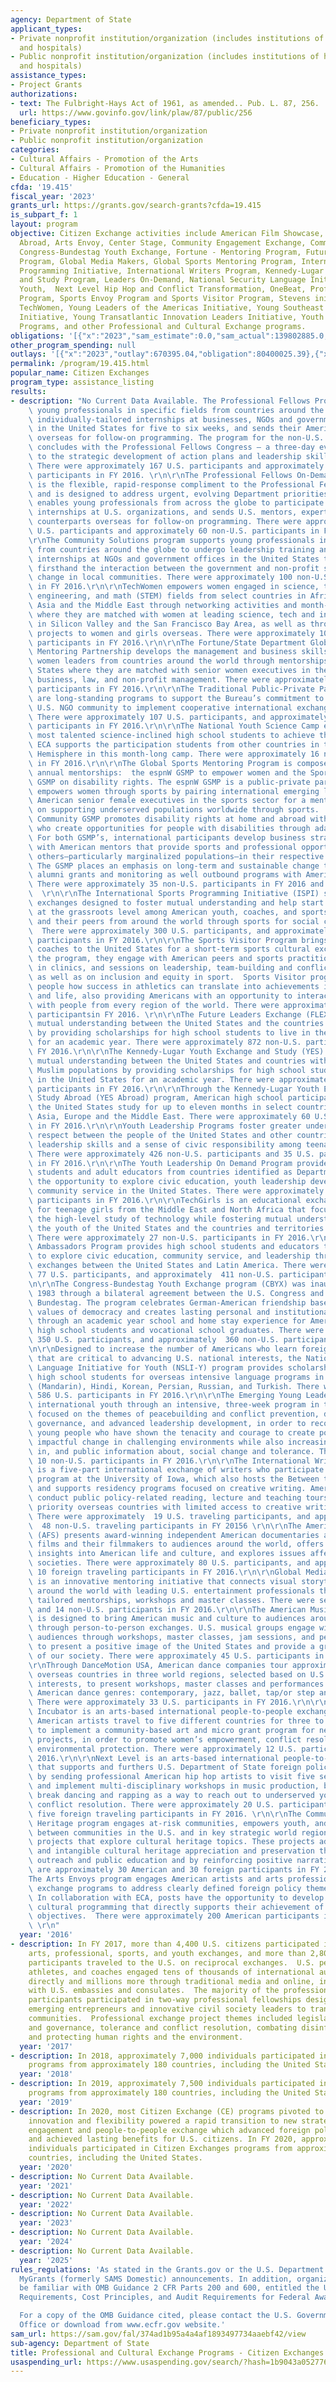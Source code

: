 ```yaml
---
agency: Department of State
applicant_types:
- Private nonprofit institution/organization (includes institutions of higher education
  and hospitals)
- Public nonprofit institution/organization (includes institutions of higher education
  and hospitals)
assistance_types:
- Project Grants
authorizations:
- text: The Fulbright-Hays Act of 1961, as amended.. Pub. L. 87, 256.
  url: https://www.govinfo.gov/link/plaw/87/public/256
beneficiary_types:
- Private nonprofit institution/organization
- Public nonprofit institution/organization
categories:
- Cultural Affairs - Promotion of the Arts
- Cultural Affairs - Promotion of the Humanities
- Education - Higher Education - General
cfda: '19.415'
fiscal_year: '2023'
grants_url: https://grants.gov/search-grants?cfda=19.415
is_subpart_f: 1
layout: program
objective: Citizen Exchange activities include American Film Showcase, American Music
  Abroad, Arts Envoy, Center Stage, Community Engagement Exchange, Community Solutions,
  Congress-Bundestag Youth Exchange, Fortune - Mentoring Program, Future Leaders Exchange
  Program, Global Media Makers, Global Sports Mentoring Program, International Sports
  Programming Initiative, International Writers Program, Kennedy-Lugar Youth Exchange
  and Study Program, Leaders On-Demand, National Security Language Initiative for
  Youth,  Next Level Hip Hop and Conflict Transformation, OneBeat, Professional Fellows
  Program, Sports Envoy Program and Sports Visitor Program, Stevens initiative, TechGirls,
  TechWomen, Young Leaders of the Americas Initiative, Young Southeast Asian Leaders
  Initiative, Young Transatlantic Innovation Leaders Initiative, Youth Leadership
  Programs, and other Professional and Cultural Exchange programs.
obligations: '[{"x":"2023","sam_estimate":0.0,"sam_actual":139802885.0,"usa_spending_actual":132453608.55},{"x":"2024","sam_estimate":0.0,"sam_actual":139802885.0,"usa_spending_actual":116134606.67},{"x":"2025","sam_estimate":0.0,"sam_actual":139802885.0,"usa_spending_actual":0.0}]'
other_program_spending: null
outlays: '[{"x":"2023","outlay":670395.04,"obligation":80400025.39},{"x":"2024","outlay":0.0,"obligation":97996209.04},{"x":"2025","outlay":0.0,"obligation":0.0}]'
permalink: /program/19.415.html
popular_name: Citizen Exchanges
program_type: assistance_listing
results:
- description: "No Current Data Available. The Professional Fellows Program supports\
    \ young professionals in specific fields from countries around the globe to undergo\
    \ individually-tailored internships at businesses, NGOs and government offices\
    \ in the United States for five to six weeks, and sends their American counterparts\
    \ overseas for follow-on programming. The program for the non-U.S. participants\
    \ concludes with the Professional Fellows Congress – a three-day event dedicated\
    \ to the strategic development of action plans and leadership skills development.\
    \ There were approximately 167 U.S. participants and approximately 514 non-U.S.\
    \ participants in FY 2016. \r\n\r\nThe Professional Fellows On-Demand Program\
    \ is the flexible, rapid-response compliment to the Professional Fellows Program\
    \ and is designed to address urgent, evolving Department priorities. The program\
    \ enables young professionals from across the globe to participate in four week\
    \ internships at U.S. organizations, and sends U.S. mentors, experts, and professional\
    \ counterparts overseas for follow-on programming. There were approximately 30\
    \ U.S. participants and approximately 60 non-U.S. participants in FY 2016. \r\n\
    \r\nThe Community Solutions program supports young professionals in specific fields\
    \ from countries around the globe to undergo leadership training and four-month\
    \ internships at NGOs and government offices in the United States to experience\
    \ firsthand the interaction between the government and non-profit sector to enact\
    \ change in local communities. There were approximately 100 non-U.S. participants\
    \ in FY 2016.\r\n\r\nTechWomen empowers women engaged in science, technology,\
    \ engineering, and math (STEM) fields from select countries in Africa, Central\
    \ Asia and the Middle East through networking activities and month-long mentorships\
    \ where they are matched with women at leading science, tech and innovation companies\
    \ in Silicon Valley and the San Francisco Bay Area, as well as through outreach\
    \ projects to women and girls overseas. There were approximately 100 non-U.S.\
    \ participants in FY 2016.\r\n\r\nThe Fortune/State Department Global Women’s\
    \ Mentoring Partnership develops the management and business skills of emerging\
    \ women leaders from countries around the world through mentorships in the United\
    \ States where they are matched with senior women executives in the fields of\
    \ business, law, and non-profit management. There were approximately 25 non-U.S.\
    \ participants in FY 2016.\r\n\r\nThe Traditional Public-Private Partnerships\
    \ are long-standing programs to support the Bureau’s commitment to work with the\
    \ U.S. NGO community to implement cooperative international exchange projects.\
    \ There were approximately 107 U.S. participants, and approximately 132 non-U.S.\
    \ participants in FY 2016.\r\n\r\nThe National Youth Science Camp encourages the\
    \ most talented science-inclined high school students to achieve their full potential.\
    \ ECA supports the participation students from other countries in the Western\
    \ Hemisphere in this month-long camp. There were approximately 16 non-U.S. participants\
    \ in FY 2016.\r\n\r\nThe Global Sports Mentoring Program is composed of two distinct\
    \ annual mentorships:  the espnW GSMP to empower women and the Sport for Community\
    \ GSMP on disability rights. The espnW GSMP is a public-private partnership that\
    \ empowers women through sports by pairing international emerging leaders with\
    \ American senior female executives in the sports sector for a mentorship focused\
    \ on supporting underserved populations worldwide through sports.  The Sport for\
    \ Community GSMP promotes disability rights at home and abroad with participants\
    \ who create opportunities for people with disabilities through adaptive sports.\
    \ For both GSMP’s, international participants develop business strategies in collaboration\
    \ with American mentors that provide sports and professional opportunities for\
    \ others—particularly marginalized populations—in their respective communities.\
    \ The GSMP places an emphasis on long-term and sustainable change through follow-on\
    \ alumni grants and monitoring as well outbound programs with American participants.\
    \ There were approximately 35 non-U.S. participants in FY 2016 and 10 U.S. participants.\
    \  \r\n\r\nThe International Sports Programming Initiative (ISPI) supports educational\
    \ exchanges designed to foster mutual understanding and help start a dialogue\
    \ at the grassroots level among American youth, coaches, and sports administrators\
    \ and their peers from around the world through sports for social change programs.\
    \  There were approximately 300 U.S. participants, and approximately 450 non-U.S.\
    \ participants in FY 2016.\r\n\r\nThe Sports Visitor Program brings youth and\
    \ coaches to the United States for a short-term sports cultural exchange.  During\
    \ the program, they engage with American peers and sports practitioners, participate\
    \ in clinics, and sessions on leadership, team-building and conflict resolution,\
    \ as well as on inclusion and equity in sport.  Sports Visitor programs show young\
    \ people how success in athletics can translate into achievements in the classroom\
    \ and life, also providing Americans with an opportunity to interact firsthand\
    \ with people from every region of the world. There were approximately 110 non-U.S.\
    \ participantsin FY 2016. \r\n\r\nThe Future Leaders Exchange (FLEX) program promotes\
    \ mutual understanding between the United States and the countries of Eurasia\
    \ by providing scholarships for high school students to live in the United States\
    \ for an academic year. There were approximately 872 non-U.S. participants in\
    \ FY 2016.\r\n\r\nThe Kennedy-Lugar Youth Exchange and Study (YES) program promotes\
    \ mutual understanding between the United States and countries with significant\
    \ Muslim populations by providing scholarships for high school students to live\
    \ in the United States for an academic year. There were approximately 803 non-U.S.\
    \ participants in FY 2016.\r\n\r\nThrough the Kennedy-Lugar Youth Exchange and\
    \ Study Abroad (YES Abroad) program, American high school participants from across\
    \ the United States study for up to eleven months in select countries in Africa,\
    \ Asia, Europe and the Middle East. There were approximately 60 U.S. participants\
    \ in FY 2016.\r\n\r\nYouth Leadership Programs foster greater understanding and\
    \ respect between the people of the United States and other countries, to develop\
    \ leadership skills and a sense of civic responsibility among teenagers and educators.\
    \ There were approximately 426 non-U.S. participants and 35 U.S. participants\
    \ in FY 2016.\r\n\r\nThe Youth Leadership On Demand Program provides high school\
    \ students and adult educators from countries identified as Department priorities\
    \ the opportunity to explore civic education, youth leadership development, and\
    \ community service in the United States. There were approximately 42 non-U.S.\
    \ participants in FY 2016.\r\n\r\nTechGirls is an educational exchange initiative\
    \ for teenage girls from the Middle East and North Africa that focuses on promoting\
    \ the high-level study of technology while fostering mutual understanding among\
    \ the youth of the United States and the countries and territories of this region.\
    \ There were approximately 27 non-U.S. participants in FY 2016.\r\n\r\nThe Youth\
    \ Ambassadors Program provides high school students and educators the opportunity\
    \ to explore civic education, community service, and leadership through three-week\
    \ exchanges between the United States and Latin America. There were approximately\
    \ 77 U.S. participants, and approximately  411 non-U.S. participants in FY 2016.\r\
    \n\r\nThe Congress-Bundestag Youth Exchange program (CBYX) was inaugurated in\
    \ 1983 through a bilateral agreement between the U.S. Congress and the German\
    \ Bundestag. The program celebrates German-American friendship based on common\
    \ values of democracy and creates lasting personal and institutional relationships\
    \ through an academic year school and home stay experience for American and German\
    \ high school students and vocational school graduates. There were approximately\
    \ 350 U.S. participants, and approximately  360 non-U.S. participants in FY 2016.\r\
    \n\r\nDesigned to increase the number of Americans who learn foreign languages\
    \ that are critical to advancing U.S. national interests, the National Security\
    \ Language Initiative for Youth (NSLI-Y) program provides scholarships to American\
    \ high school students for overseas intensive language programs in Arabic, Chinese\
    \ (Mandarin), Hindi, Korean, Persian, Russian, and Turkish. There were approximately\
    \ 586 U.S. participants in FY 2016.\r\n\r\nThe Emerging Young Leaders Award supports\
    \ international youth through an intensive, three-week program in the United States\
    \ focused on the themes of peacebuilding and conflict prevention, democracy and\
    \ governance, and advanced leadership development, in order to recognize and support\
    \ young people who have shown the tenacity and courage to create positive and\
    \ impactful change in challenging environments while also increasing public participation\
    \ in, and public information about, social change and tolerance. There were approximately\
    \ 10 non-U.S. participants in FY 2016.\r\n\r\nThe International Writing Program\
    \ is a five-part international exchange of writers who participate in a residency\
    \ program at the University of Iowa, which also hosts the Between the Lines program,\
    \ and supports residency programs focused on creative writing. American writers\
    \ conduct public policy-related reading, lecture and teaching tours in several\
    \ priority overseas countries with limited access to creative writing courses.\
    \ There were approximately  19 U.S. traveling participants, and approximately\
    \  48 non-U.S. traveling participants in FY 20156 \r\n\r\nThe American Film Showcase\
    \ (AFS) presents award-winning independent American documentaries and narrative\
    \ films and their filmmakers to audiences around the world, offers contemporary\
    \ insights into American life and culture, and explores issues affecting democratic\
    \ societies. There were approximately 80 U.S. participants, and approximately\
    \ 10 foreign traveling participants in FY 2016.\r\n\r\nGlobal Media Makers (GMM)\
    \ is an innovative mentoring initiative that connects visual storytellers from\
    \ around the world with leading U.S. entertainment professionals through specially\
    \ tailored mentorships, workshops and master classes. There were seven U.S. participants\
    \ and 14 non-U.S. participants in FY 2016.\r\n\r\nThe American Music Abroad Program\
    \ is designed to bring American music and culture to audiences around the globe\
    \ through person-to-person exchanges. U.S. musical groups engage with foreign\
    \ audiences through workshops, master classes, jam sessions, and performances\
    \ to present a positive image of the United States and provide a greater understanding\
    \ of our society. There were approximately 45 U.S. participants in FY 2016.\r\n\
    \r\nThrough DanceMotion USA, American dance companies tour approximately  nine\
    \ overseas countries in three world regions, selected based on U.S. foreign policy\
    \ interests, to present workshops, master classes and performances in the following\
    \ American dance genres: contemporary, jazz, ballet, tap/or step and hip hop.\
    \ There were approximately 33 U.S. participants in FY 2016.\r\n\r\nAmerican Arts\
    \ Incubator is an arts-based international people-to-people exchange through which\
    \ American artists travel to five different countries for three to four weeks\
    \ to implement a community-based art and micro grant program for new media art\
    \ projects, in order to promote women’s empowerment, conflict resolution, and\
    \ environmental protection. There were approximately 12 U.S. participants in FY\
    \ 2016.\r\n\r\nNext Level is an arts-based international people-to-people exchange\
    \ that supports and furthers U.S. Department of State foreign policy objectives\
    \ by sending professional American hip hop artists to visit five select countries\
    \ and implement multi-disciplinary workshops in music production, beat making,\
    \ break dancing and rapping as a way to reach out to underserved youth and promote\
    \ conflict resolution. There were approximately 20 U.S. participants, and approximately\
    \ five foreign traveling participants in FY 2016. \r\n\r\nThe Communities Connecting\
    \ Heritage program engages at-risk communities, empowers youth, and builds partnerships\
    \ between communities in the U.S. and in key strategic world regions through exchange\
    \ projects that explore cultural heritage topics. These projects advance tangible\
    \ and intangible cultural heritage appreciation and preservation through community\
    \ outreach and public education and by reinforcing positive narratives. There\
    \ are approximately 30 American and 30 foreign participants in FY 2016.\r\n\r\n\
    The Arts Envoys program engages American artists and arts professionals in cultural\
    \ exchange programs to address clearly defined foreign policy themes and objectives.\
    \ In collaboration with ECA, posts have the opportunity to develop customized\
    \ cultural programming that directly supports their achievement of specific mission\
    \ objectives.  There were approximately 200 American participants in FY 2016.\
    \ \r\n"
  year: '2016'
- description: In FY 2017, more than 4,400 U.S. citizens participated in international
    arts, professional, sports, and youth exchanges, and more than 2,800 foreign exchange
    participants traveled to the U.S. on reciprocal exchanges.  U.S. performing artists,
    athletes, and coaches engaged tens of thousands of international audience members
    directly and millions more through traditional media and online, in coordination
    with U.S. embassies and consulates.  The majority of the professional exchange
    participants participated in two-way professional fellowships designed to empower
    emerging entrepreneurs and innovative civil society leaders to transform their
    communities.  Professional exchange project themes included legislative process
    and governance, tolerance and conflict resolution, combating disinformation, entrepreneurship,
    and protecting human rights and the environment.
  year: '2017'
- description: In 2018, approximately 7,000 individuals participated in Citizen Exchanges'
    programs from approximately 180 countries, including the United States.
  year: '2018'
- description: In 2019, approximately 7,500 individuals participated in Citizen Exchanges’
    programs from approximately 180 countries, including the United States.
  year: '2019'
- description: In 2020, most Citizen Exchange (CE) programs pivoted to a virtual platform.  CE’s
    innovation and flexibility powered a rapid transition to new strategies for virtual
    engagement and people-to-people exchange which advanced foreign policy objectives
    and achieved lasting benefits for U.S. citizens. In FY 2020, approximately 6,700
    individuals participated in Citizen Exchanges programs from approximately 180
    countries, including the United States.
  year: '2020'
- description: No Current Data Available.
  year: '2021'
- description: No Current Data Available.
  year: '2022'
- description: No Current Data Available.
  year: '2023'
- description: No Current Data Available.
  year: '2024'
- description: No Current Data Available.
  year: '2025'
rules_regulations: 'As stated in the Grants.gov or the U.S. Department of State''s
  MyGrants (formerly SAMS Domestic) announcements. In addition, organizations should
  be familiar with OMB Guidance 2 CFR Parts 200 and 600, entitled the Uniform Administrative
  Requirements, Cost Principles, and Audit Requirements for Federal Awards.

  For a copy of the OMB Guidance cited, please contact the U.S. Government Publishing
  Office or download from www.ecfr.gov website.'
sam_url: https://sam.gov/fal/374ad1b95a4a4af1893497734aaebf42/view
sub-agency: Department of State
title: Professional and Cultural Exchange Programs - Citizen Exchanges
usaspending_url: https://www.usaspending.gov/search/?hash=1b9043a0527764cd44c93697189308df
---
```


